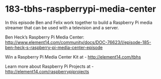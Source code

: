 # 183-tbhs-raspberrypi-media-center

In this episode Ben and Felix work together to build a Raspberry Pi media streamer that can be used with a television and a server.

Ben Heck’s Raspberry Pi Media Center: http://www.element14.com/community/docs/DOC-76623/l/episode-185-ben-heck-s-raspberry-pi-media-center-episode

Win a Raspberry Pi Media Center Kit at - http://element14.com/tbhs

Learn more about Raspberry Pi Projects at - http://element14.com/raspberrypiprojects
